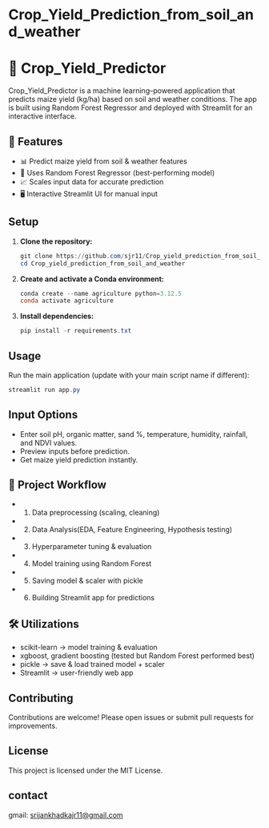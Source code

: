 # Crop_Yield_Prediction_from_soil_and_weather
# 🌱 Crop_Yield_Predictor

Crop_Yield_Predictor is a machine learning–powered application that predicts maize yield (kg/ha) based on soil and weather conditions. The app is built using Random Forest Regressor and deployed with Streamlit for an interactive interface.

## 🚀 Features

- 📊 Predict maize yield from soil & weather features
- 🧮 Uses Random Forest Regressor (best-performing model)
- 📈 Scales input data for accurate prediction
- 🖥️ Interactive Streamlit UI for manual input

## Setup

1. **Clone the repository:**
	```powershell
	git clone https://github.com/sjr11/Crop_yield_prediction_from_soil_and_weather.git
	cd Crop_yield_prediction_from_soil_and_weather
	```

2. **Create and activate a Conda environment:**
	```powershell
	conda create --name agriculture python=3.12.5
	conda activate agriculture
	```

3. **Install dependencies:**
	```powershell
	pip install -r requirements.txt
	```

## Usage

Run the main application (update with your main script name if different):
```powershell
streamlit run app.py
```

## Input Options
- Enter soil pH, organic matter, sand %, temperature, humidity, rainfall, and NDVI values.
- Preview inputs before prediction.
- Get maize yield prediction instantly.

## 📌 Project Workflow
- 1. Data preprocessing (scaling, cleaning)
- 2. Data Analysis(EDA, Feature Engineering, Hypothesis testing)
- 3. Hyperparameter tuning & evaluation
- 4. Model training using Random Forest
- 5. Saving model & scaler with pickle
- 6. Building Streamlit app for predictions

## 🛠️ Utilizations
- scikit-learn → model training & evaluation
- xgboost, gradient boosting (tested but Random Forest performed best)
- pickle → save & load trained model + scaler
- Streamlit → user-friendly web app

## Contributing

Contributions are welcome! Please open issues or submit pull requests for improvements.

## License

This project is licensed under the MIT License.


## contact
 gmail: srijankhadkajr11@gmail.com